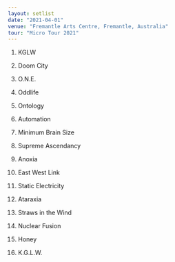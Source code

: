 ```yaml
---
layout: setlist
date: "2021-04-01"
venue: "Fremantle Arts Centre, Fremantle, Australia"
tour: "Micro Tour 2021"
---
```



 1. KGLW

 2. Doom City

 3. O.N.E.

 4. Oddlife

 5. Ontology

 6. Automation

 7. Minimum Brain Size

 8. Supreme Ascendancy

 9. Anoxia

10. East West Link

11. Static Electricity

12. Ataraxia

13. Straws in the Wind

14. Nuclear Fusion

15. Honey

16. K.G.L.W.
